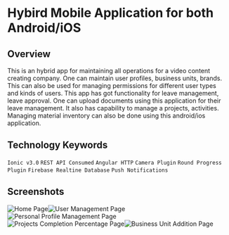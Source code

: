 # Hybird Mobile Application for both Android/iOS 

## Overview
This is an hybrid app for maintaining all operations for a video content creating company. One can maintain user profiles, business units, brands.
This can also be used for managing permissions for different user types and kinds of users. This app has got functionality for leave management, leave approval. One can upload documents using this application for their leave management. 
It also has capability to manage a projects, activities. Managing material inventory can also be done using this android/ios application. 


## Technology Keywords
`Ionic v3.0`
`REST API Consumed`
`Angular HTTP`
`Camera Plugin`
`Round Progress Plugin`
`Firebase Realtine Database`
`Push Notifications`


## Screenshots
![Home Page](Page_001.png)![User Management Page](Page_002.png)![Personal Profile Management Page](Page_003.png)![Projects Completion Percentage Page](Page_004.png)![Business Unit Addition Page](Page_005.png)

